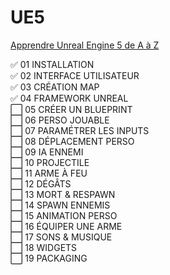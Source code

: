 # UE5
[Apprendre Unreal Engine 5 de A à Z](https://www.youtube.com/watch?v=hn98tbztoBg&t=12338s)

✅​ 01 INSTALLATION  
✅​ 02 INTERFACE UTILISATEUR    
✅​ 03 CRÉATION MAP  
✅ ​04 FRAMEWORK UNREAL  
​⬜ 05 CRÉER UN BLUEPRINT  
​⬜ 06 PERSO JOUABLE  
​⬜ 07 PARAMÉTRER LES INPUTS  
​⬜ 08 DÉPLACEMENT PERSO  
​⬜ 09 IA ENNEMI  
​⬜ 10 PROJECTILE  
​⬜ 11 ARME À FEU  
​⬜ 12 DÉGÂTS  
​⬜ 13 MORT & RESPAWN  
​⬜ 14 SPAWN ENNEMIS  
​⬜ 15 ANIMATION PERSO  
​⬜ 16 ÉQUIPER UNE ARME  
​⬜ 17 SONS & MUSIQUE  
​⬜ 18 WIDGETS  
​⬜ 19 PACKAGING  



